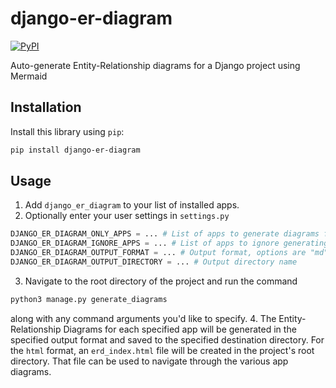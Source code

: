 # django-er-diagram

[![PyPI](https://img.shields.io/pypi/v/django-er-diagram.svg)](https://pypi.org/project/django-er-diagram/)

Auto-generate Entity-Relationship diagrams for a Django project using Mermaid

## Installation

Install this library using `pip`:
```bash
pip install django-er-diagram
```
## Usage
1. Add `django_er_diagram` to your list of installed apps.
2. Optionally enter your user settings in `settings.py`
```python
DJANGO_ER_DIAGRAM_ONLY_APPS = ... # List of apps to generate diagrams for
DJANGO_ER_DIAGRAM_IGNORE_APPS = ... # List of apps to ignore generating diagrams for
DJANGO_ER_DIAGRAM_OUTPUT_FORMAT = ... # Output format, options are "md" and "html"
DJANGO_ER_DIAGRAM_OUTPUT_DIRECTORY = ... # Output directory name
```
3. Navigate to the root directory of the project and run the command
```bash
python3 manage.py generate_diagrams
```
along with any command arguments you'd like to specify.
4. The Entity-Relationship Diagrams for each specified app will be generated in the specified output format and saved to the specified destination directory. For the `html` format, an `erd_index.html` file will be created in the project's root directory. That file can be used to navigate through the various app diagrams.